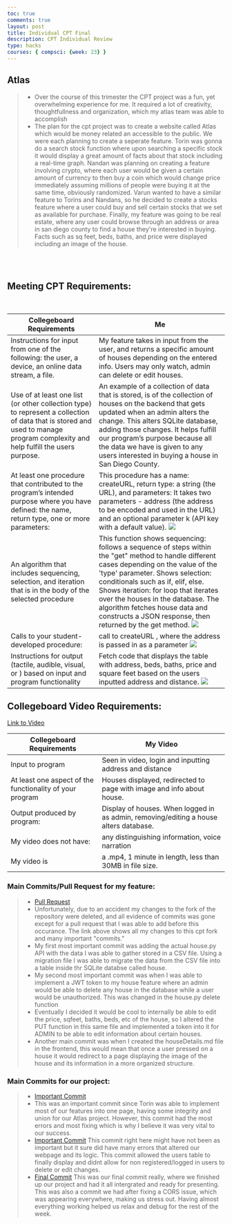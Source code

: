 ```yaml
---
toc: true
comments: true
layout: post
title: Individual CPT Final
description: CPT Individual Review
type: hacks
courses: { compsci: {week: 23} }
---
```


## Atlas

>- Over the course of this trimester the CPT project was a fun, yet overwhelming experience for me. It required a lot of creativity, thoughtfullness and organization, which my atlas team was able to accomplish
>- The plan for the cpt project was to create a website called Atlas which would be money related an accessible to the public. We were each planning to create a seperate feature. Torin was gonna do a search stock function where upon searching a specific stock it would display a great amount of facts about that stock including a real-time graph. Nandan was planning on creating a feature involving crypto, where each user would be given a certain amount of currency to then buy a coin which would change price immediately assuming millions of people were buying it at the same time, obviously randomized. Varun wanted to have a similar feature to Torins and Nandans, so he decided to create a stocks feature where a user could buy and sell certain stocks that we set as available for purchase. Finally, my feature was going to be real estate, where any user could browse through an address or area in san diego county to find a house they're interested in buying. Facts such as sq feet, beds, baths, and price were displayed including an image of the house. 
<br>
<br>

## Meeting CPT Requirements: 

<br>

| Collegeboard Requirements | Me |
|---------------------------|----|
| Instructions for input from one of the following: the user, a device, an online data stream, a file. | My feature takes in input from the user, and returns a specific amount of houses depending on the entered info. Users may only watch, admin can delete or edit houses. |
| Use of at least one list (or other collection type) to represent a collection of data that is stored and used to manage program complexity and help fulfill the users purpose. | An example of a collection of data that is stored, is of the collection of houses on the backend that gets updated when an admin alters the change. This alters SQLite database, adding those changes. It helps fulfill our program’s purpose because all the data we have is given to any users interested in buying a house in San Diego County.|
| At least one procedure that contributed to the program’s intended purpose where you have defined: the name, return type, one or more parameters: | This procedure has a name: createURL, return type: a string (the URL), and parameters: It takes two parameters - address (the address to be encoded and used in the URL) and an optional parameter k (API key with a default value). ![]({{site.baseurl}}/images/final2.png) |
| An algorithm that includes sequencing, selection, and iteration that is in the body of the selected procedure | This function shows sequencing: follows a sequence of steps within the "get" method to handle different cases depending on the value of the 'type' parameter. Shows selection: conditionals such as if, elif, else. Shows iteration: for loop that iterates over the houses in the database. The algorithm fetches house data and constructs a JSON response, then returned by the get method. ![]({{site.baseurl}}/images/final.png)|
| Calls to your student-developed procedure: | call to createURL , where the address is passed in as a parameter ![]({{site.baseurl}}/images/final4.png) |
| Instructions for output (tactile, audible, visual, or ) based on input and program functionality | Fetch code that displays the table with address, beds, baths, price and square feet based on the users inputted address and distance. ![]({{site.baseurl}}/images/final5.png)

## Collegeboard Video Requirements: 

[Link to Video](https://github.com/jm1021/sergiStudent/assets/142563800/8fa3bd89-7063-4b2d-973b-7782ceeb2e0f)

| Collegeboard Requirements | My Video |
|---------------------------|----------|
| Input to program | Seen in video, login and inputting address and distance |
| At least one aspect of the functionality of your program | Houses displayed, redirected to page with image and info about house.  |
| Output produced by program: | Display of houses. When logged in as admin, removing/editing a house alters database.  |
| My video does not have: | any distinguishing information, voice narration |
| My video is | a .mp4, 1 minute in length, less than 30MB in file size. |


### Main Commits/Pull Request for my feature:

>- [Pull Request](https://github.com/TDWolff/cpt/compare/457aa6827ea9579f28f0aa4497a841ffb04a0d1c..670bc0f86cfb4855354b3ea3d6eda998286f2201)
>- Unfortunately, due to an accident my changes to the fork of the repository were deleted, and all evidence of commits was gone except for a pull request that I was able to add before this occurance. The link above shows all my changes to this cpt fork and many important "commits."
>- My first most important commit was adding the actual house.py API with the data I was able to gather stored in a CSV file. Using a migration file I was able to migrate the data from the CSV file into a table inside thr SQLite databse called house. 
>- My second most important commit was when I was able to implement a JWT token to my house feature where an admin would be able to delete any house in the database while a user would be unauthorized. This was changed in the house.py delete function
>- Eventually I decided it would be cool to internally be able to edit the price, sqfeet, baths, beds, etc of the house, so I altered the PUT function in this same file and implemented a token into it for ADMIN to be able to edit information about certain houses. 
>- Another main commit was when I created the houseDetails.md file in the frontend, this would mean that once a user pressed on a house it would redirect to a page displaying the image of the house and its information in a more organized structure. 

### Main Commits for our project:

>- [Important Commit](https://github.com/sergi1207/atlas/commit/9723dda6d3f1c43091024b399138b34a9a564ca0) 
>- This was an important commit since Torin was able to implement most of our features into one page, having some integrity and union for our Atlas project. However, this commit had the most errors and most fixing which is why I believe it was very vital to our success. 
>- [Important Commit](https://github.com/sergi1207/atlas/commit/e0f9a66e60cde7bf175e3e0738fd50b960842890)
This commit right here might have not been as important but it sure did have many errors that altered our webpage and its logic. This commit allowed the users table to finally display and didnt allow for non registered/logged in users to delete or edit changes. 
>- [Final Commit](https://github.com/sergi1207/atlas/commit/5fa72571bfaca7290f99a17596ed427579879424)
This was our final commit really, where we finished up our project and had it all intergrated and ready for presenting. This was also a commit we had after fixing a CORS issue, which was appearing everywhere, making us stress out. Having almost everything working helped us relax and debug for the rest of the week. 


